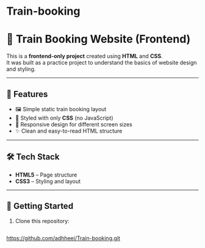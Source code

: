 # Train-booking

# 🚆 Train Booking Website (Frontend)

This is a **frontend-only project** created using **HTML** and **CSS**.  
It was built as a practice project to understand the basics of website design and styling.

---

## 📌 Features
- 🖼️ Simple static train booking layout  
- 🎨 Styled with only **CSS** (no JavaScript)  
- 📱 Responsive design for different screen sizes  
- ✨ Clean and easy-to-read HTML structure  

---

## 🛠️ Tech Stack
- **HTML5** – Page structure  
- **CSS3** – Styling and layout  

---

## 🚀 Getting Started
1. Clone this repository:
   ```bash
https://github.com/adhheei/Train-booking.git

